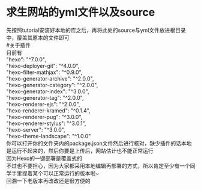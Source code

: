 # 求生网站的yml文件以及source
先按照tutorial安装好本地的库之后，再将此处的source与yml文件放进根目录中，覆盖其原本的文件即可  
#关于插件   
目前有  
    "hexo": "^7.0.0",  
    "hexo-deployer-git": "^4.0.0",  
    "hexo-filter-mathjax": "^0.9.0",  
    "hexo-generator-archive": "^2.0.0",  
    "hexo-generator-category": "^2.0.0",  
    "hexo-generator-index": "^3.0.0",  
    "hexo-generator-tag": "^2.0.0",  
    "hexo-renderer-ejs": "^2.0.0",  
    "hexo-renderer-kramed": "^0.1.4",  
    "hexo-renderer-pug": "^3.0.0",  
    "hexo-renderer-stylus": "^3.0.1",  
    "hexo-server": "^3.0.0",  
    "hexo-theme-landscape": "^1.0.0"  
你可以打开你的文件夹内的package.json文件然后进行核对，缺少插件的话本地是运行不起来的，然后你要是上传后，网站估计也不能正常运行  
因为Hexo的一键部署是覆盖式的  
不过也不要担心，因为大家都采用本地编辑再部署的方式，所以肯定至少有一个同学手里捏着某个可以正常运行的版本啦~  
回溯一下老版本再改改还是很方便的  
